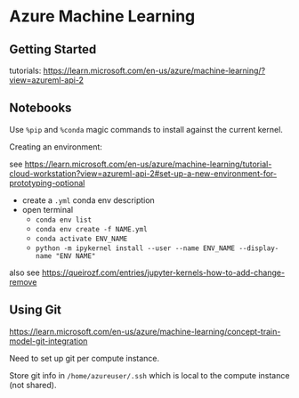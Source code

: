 # Azure Machine Learning

## Getting Started

tutorials: <https://learn.microsoft.com/en-us/azure/machine-learning/?view=azureml-api-2>

## Notebooks

Use `%pip` and `%conda` magic commands to install against the current kernel.

Creating an environment:

see <https://learn.microsoft.com/en-us/azure/machine-learning/tutorial-cloud-workstation?view=azureml-api-2#set-up-a-new-environment-for-prototyping-optional>

* create a `.yml` conda env description
* open terminal
    * `conda env list`
    * `conda env create -f NAME.yml`
    * `conda activate ENV_NAME`
    * `python -m ipykernel install --user --name ENV_NAME --display-name "ENV NAME"`

also see <https://queirozf.com/entries/jupyter-kernels-how-to-add-change-remove>

## Using Git

<https://learn.microsoft.com/en-us/azure/machine-learning/concept-train-model-git-integration>

Need to set up git per compute instance.

Store git info in `/home/azureuser/.ssh` which is local to the compute instance (not shared).
